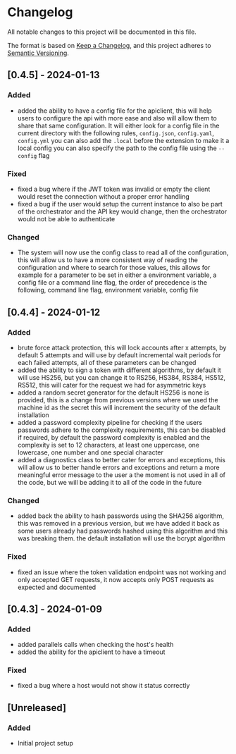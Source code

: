 # Changelog

All notable changes to this project will be documented in this file.

The format is based on [Keep a Changelog](https://keepachangelog.com/en/1.0.0/),
and this project adheres to [Semantic Versioning](https://semver.org/spec/v2.0.0.html).

## [0.4.5] - 2024-01-13

### Added

- added the ability to have a config file for the apiclient, this will help
  users to configure the api with more ease and also will allow them to share
  that same configuration. It will either look for a config file in the current
  directory with the following rules, `config.json`, `config.yaml`, `config.yml`
  you can also add the `.local` before the extension to make it a local config
  you can also specify the path to the config file using the `--config` flag

### Fixed

- fixed a bug where if the JWT token was invalid or empty the client would reset
  the connection without a proper error handling
- fixed a bug if the user would setup the current instance to also be part of the
  orchestrator and the API key would change, then the orchestrator would not be
  able to authenticate

### Changed

- The system will now use the config class to read all of the configuration, this
  will allow us to have a more consistent way of reading the configuration and where
  to search for those values, this allows for example for a parameter to be set in
  either a environment variable, a config file or a command line flag, the order
  of precedence is the following, command line flag, environment variable, config
  file

## [0.4.4] - 2024-01-12

### Added

- brute force attack protection, this will lock accounts after x attempts, by
  default 5 attempts and will use by default incremental wait periods for each
  failed attempts, all of these parameters can be changed
- added the ability to sign a token with different algorithms, by default it will
  use HS256, but you can change it to RS256, HS384, RS384, HS512, RS512, this will
  cater for the request we had for asymmetric keys
- added a random secret generator for the default HS256 is none is provided, this
  is a change from previous versions where we used the machine id as the secret
  this will increment the security of the default installation
- added a password complexity pipeline for checking if the users passwords adhere
  to the complexity requirements, this can be disabled if required, by default the
  password complexity is enabled and the complexity is set to 12 characters, at least
  one uppercase, one lowercase, one number and one special character
- added a diagnostics class to better cater for errors and exceptions, this will
  allow us to better handle errors and exceptions and return a more meaningful
  error message to the user a the moment is not used in all of the code, but we
  will be adding it to all of the code in the future

### Changed

- added back the ability to hash passwords using the SHA256 algorithm, this was
  removed in a previous version, but we have added it back as some users already
  had passwords hashed using this algorithm and this was breaking them. the default
  installation will use the bcrypt algorithm

### Fixed

- fixed an issue where the token validation endpoint was not working and only accepted
  GET requests, it now accepts only POST requests as expected and documented

## [0.4.3] - 2024-01-09

### Added

- added parallels calls when checking the host's health
- added the ability for the apiclient to have a timeout

### Fixed

- fixed a bug where a host would not show it status correctly

## [Unreleased]

### Added

- Initial project setup
